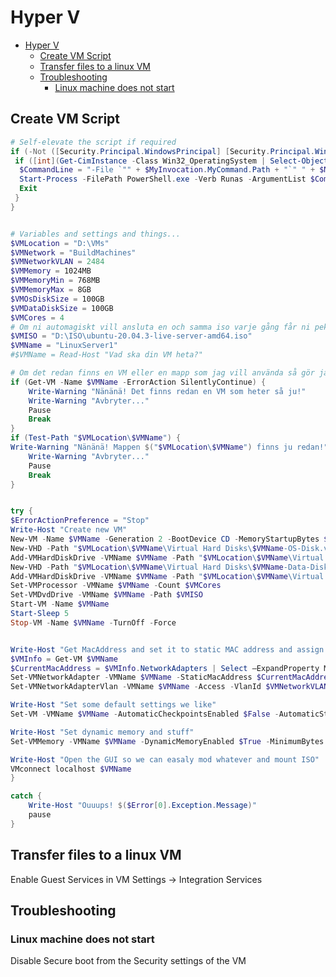 # Hyper V

<!--ts-->
* [Hyper V](hyper-v.md#hyper-v)
   * [Create VM Script](hyper-v.md#create-vm-script)
   * [Transfer files to a linux VM](hyper-v.md#transfer-files-to-a-linux-vm)
   * [Troubleshooting](hyper-v.md#troubleshooting)
      * [Linux machine does not start](hyper-v.md#linux-machine-does-not-start)

<!-- Added by: runner, at: Fri Jan 21 10:35:27 UTC 2022 -->

<!--te-->

## Create VM Script

```powershell
# Self-elevate the script if required
if (-Not ([Security.Principal.WindowsPrincipal] [Security.Principal.WindowsIdentity]::GetCurrent()).IsInRole([Security.Principal.WindowsBuiltInRole] 'Administrator')) {
 if ([int](Get-CimInstance -Class Win32_OperatingSystem | Select-Object -ExpandProperty BuildNumber) -ge 6000) {
  $CommandLine = "-File `"" + $MyInvocation.MyCommand.Path + "`" " + $MyInvocation.UnboundArguments
  Start-Process -FilePath PowerShell.exe -Verb Runas -ArgumentList $CommandLine
  Exit
 }
}


# Variables and settings and things... 
$VMLocation = "D:\VMs"
$VMNetwork = "BuildMachines"
$VMNetworkVLAN = 2484
$VMMemory = 1024MB
$VMMemoryMin = 768MB
$VMMemoryMax = 8GB
$VMOsDiskSize = 100GB
$VMDataDiskSize = 100GB
$VMCores = 4
# Om ni automagiskt vill ansluta en och samma iso varje gång får ni peka ut den här.
$VMISO = "D:\ISO\ubuntu-20.04.3-live-server-amd64.iso"
$VMName = "LinuxServer1"
#$VMName = Read-Host "Vad ska din VM heta?"

# Om det redan finns en VM eller en mapp som jag vill använda så gör jag inte det...
if (Get-VM -Name $VMName -ErrorAction SilentlyContinue) { 
    Write-Warning "Nänänä! Det finns redan en VM som heter så ju!"
    Write-Warning "Avbryter..."
    Pause
    Break
}
if (Test-Path "$VMLocation\$VMName") {
Write-Warning "Nänänä! Mappen $("$VMLocation\$VMName") finns ju redan!"
    Write-Warning "Avbryter..."
    Pause
    Break
}


try {
$ErrorActionPreference = "Stop"
Write-Host "Create new VM"
New-VM -Name $VMName -Generation 2 -BootDevice CD -MemoryStartupBytes $VMMemory -SwitchName $VMNetwork -Path $VMLocation -NoVHD
New-VHD -Path "$VMLocation\$VMName\Virtual Hard Disks\$VMName-OS-Disk.vhdx" -SizeBytes $VMOsDiskSize
Add-VMHardDiskDrive -VMName $VMName -Path "$VMLocation\$VMName\Virtual Hard Disks\$VMName-OS-Disk.vhdx"
New-VHD -Path "$VMLocation\$VMName\Virtual Hard Disks\$VMName-Data-Disk.vhdx" -SizeBytes $VMDataDiskSize
Add-VMHardDiskDrive -VMName $VMName -Path "$VMLocation\$VMName\Virtual Hard Disks\$VMName-Data-Disk.vhdx"
Set-VMProcessor -VMName $VMName -Count $VMCores
Set-VMDvdDrive -VMName $VMName -Path $VMISO
Start-VM -Name $VMName
Start-Sleep 5
Stop-VM -Name $VMName -TurnOff -Force


Write-Host "Get MacAddress and set it to static MAC address and assign VLAN"
$VMInfo = Get-VM $VMName
$CurrentMacAddress = $VMInfo.NetworkAdapters | Select –ExpandProperty MacAddress
Set-VMNetworkAdapter -VMName $VMName -StaticMacAddress $CurrentMacAddress
Set-VMNetworkAdapterVlan -VMName $VMName -Access -VlanId $VMNetworkVLAN

Write-Host "Set some default settings we like"
Set-VM -VMName $VMName -AutomaticCheckpointsEnabled $False -AutomaticStopAction ShutDown -AutomaticStartAction StartIfRunning

Write-Host "Set dynamic memory and stuff"
Set-VMMemory -VMName $VMName -DynamicMemoryEnabled $True -MinimumBytes $VMMemoryMin -StartupBytes $VMMemory -MaximumBytes $VMMemoryMax

Write-Host "Open the GUI so we can easaly mod whatever and mount ISO"
VMconnect localhost $VMName
}

catch {
    Write-Host "Ouuups! $($Error[0].Exception.Message)"
    pause
}
```

## Transfer files to a linux VM

Enable Guest Services in VM Settings -> Integration Services

## Troubleshooting

### Linux machine does not start

Disable Secure boot from the Security settings of the VM

